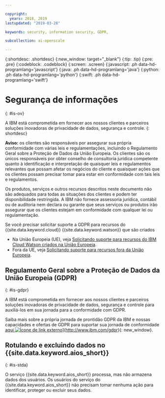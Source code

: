 ```yaml
---

copyright:
  years: 2018, 2019
lastupdated: "2019-03-28"

keywords: security, information security, GDPR, 

subcollection: ai-openscale

---
```


{:shortdesc: .shortdesc}
{:new_window: target="_blank"}
{:tip: .tip}
{:pre: .pre}
{:codeblock: .codeblock}
{:screen: .screen}
{:javascript: .ph data-hd-programlang='javascript'}
{:java: .ph data-hd-programlang='java'}
{:python: .ph data-hd-programlang='python'}
{:swift: .ph data-hd-programlang='swift'}

# Segurança de informações
{: #is-ov}

A IBM está comprometida em fornecer aos nossos clientes e parceiros soluções inovadoras de privacidade de dados, segurança e controle.
{: shortdesc}

**Aviso:**
os clientes são responsáveis por assegurar sua própria conformidade com várias leis e regulamentações, incluindo o Regulamento Geral sobre a Proteção de Dados da União Europeia. Os clientes são os únicos responsáveis por obter conselho de consultoria jurídica competente quanto à identificação e
interpretação de quaisquer leis e regulamentos relevantes que possam afetar os negócios do cliente e quaisquer ações que os
clientes possam precisar tomar para estar em conformidade com tais leis e regulamentos.

Os produtos, serviços e outros recursos descritos neste documento não são adequados para todas as situações dos clientes e podem ter disponibilidade restringida. A IBM não fornece assessoria jurídica, contábil ou de auditoria nem declara ou garante que seus serviços ou produtos irão assegurar que os clientes estejam em conformidade com qualquer lei ou regulamentação.

Se você precisar solicitar suporte a GDPR para recursos do {{site.data.keyword.cloud}} {{site.data.keyword.watson}} que são criados

-   Na União Europeia (UE), veja [Solicitando suporte para recursos do IBM Cloud Watson criados na União Europeia](/docs/services/watson?topic=watson-gdpr-sar#request-EU).
-   Fora da UE, veja [Solicitando suporte para recursos fora da União Europeia](/docs/services/watson?topic=watson-gdpr-sar#request-non-EU).

## Regulamento Geral sobre a Proteção de Dados da União Europeia (GDPR)
{: #is-gdpr}

A IBM está comprometida em fornecer aos nossos clientes e parceiros soluções inovadoras de privacidade de dados, segurança e controle para auxiliá-los em sua jornada para a conformidade com GDPR.

Saiba mais sobre a própria jornada de prontidão GDPR da IBM e nossas capacidades e ofertas de GDPR para suportar sua jornada de conformidade [aqui ![Ícone de link externo](../../icons/launch-glyph.svg "Ícone de link externo")](../../icons/launch-glyph.svg "Ícone de link externo")](http://www.ibm.com/gdpr){: new_window}.

## Rotulando e excluindo dados no  {{site.data.keyword.aios_short}}
{: #is-stda}

O serviço {{site.data.keyword.aios_short}} processa, mas não armazena dados dos usuários. Os usuários do serviço do {{site.data.keyword.aios_short}} não precisam tomar nenhuma ação para identificar, proteger ou excluir seus dados.
